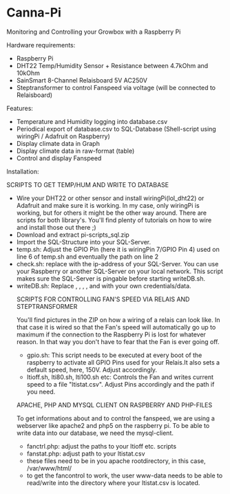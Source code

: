 # Canna-Pi

Monitoring and Controlling your Growbox with a Raspberry Pi

Hardware requirements:

- Raspberry Pi 
- DHT22 Temp/Humidity Sensor + Resistance between 4.7kOhm and 10kOhm
- SainSmart 8-Channel Relaisboard 5V AC250V
- Steptransformer to control Fanspeed via voltage (will be connected to Relaisboard)

Features:
  - Temperature and Humidity logging into database.csv
  - Periodical export of database.csv to SQL-Database (Shell-script using wiringPi / Adafruit on Raspberry)
  - Display climate data in Graph
  - Display climate data in raw-format (table)
  - Control and display Fanspeed

Installation:

  SCRIPTS TO GET TEMP/HUM AND WRITE TO DATABASE

  - Wire your DHT22 or other sensor and install wiringPi(lol_dht22) or Adafruit and make sure it is working. In my case, only wiringPi is working, but for others it might be the other way around. There are scripts for both library's. You'll find plenty of tutorials on how to wire and install those out there ;)
  - Download and extract pi-scripts_sql.zip
  - Import the SQL-Structure into your SQL-Server. 
  - temp.sh: Adjust the GPIO Pin (here it is wiringPin 7/GPIO Pin 4) used on line 6 of temp.sh and eventually the path on line 2
  - check.sh: replace <ip-address> with the ip-address of your SQL-Server. You can use your Raspberry or another SQL-Server on your             local network. This script makes sure the SQL-Server is pingable before starting writeDB.sh.
  - writeDB.sh: Replace <username>, <password>, <ip-address>, <port>, <database> and <table> with your own credentials/data.
  
  SCRIPTS FOR CONTROLLING FAN'S SPEED VIA RELAIS AND STEPTRANSFORMER
  
  You'll find pictures in the ZIP on how a wiring of a relais can look like. In that case it is wired so that the Fan's speed will automatically go up to maximum if the connection to the Raspberry Pi is lost for whatever reason. In that way you don't have to fear that the Fan is ever going off.
  
  - gpio.sh: This script needs to be executed at every boot of the raspberry to activate all GPIO Pins used for your Relais.It also sets a default speed, here, 150V. Adjust accordingly.
  - ltioff.sh, lti80.sh, lti100.sh etc: Controls the Fan and writes current speed to a file "ltistat.csv". Adjust Pins accordingly and the path if you need.
  
  APACHE, PHP AND MYSQL CLIENT ON RASPBERRY AND PHP-FILES
  
  To get informations about and to control the fanspeed, we are using a webserver like apache2 and php5 on the raspberry pi. To be able to write data into our database, we need the mysql-client. 
  
  - fanctrl.php: adjust the paths to your ltioff etc. scripts
  - fanstat.php: adjust path to your ltistat.csv
  - these files need to be in you apache rootdirectory, in this case, /var/www/html/
  - to get the fancontrol to work, the user www-data needs to be able to read/write into the directory where your ltistat.csv is located.
  
